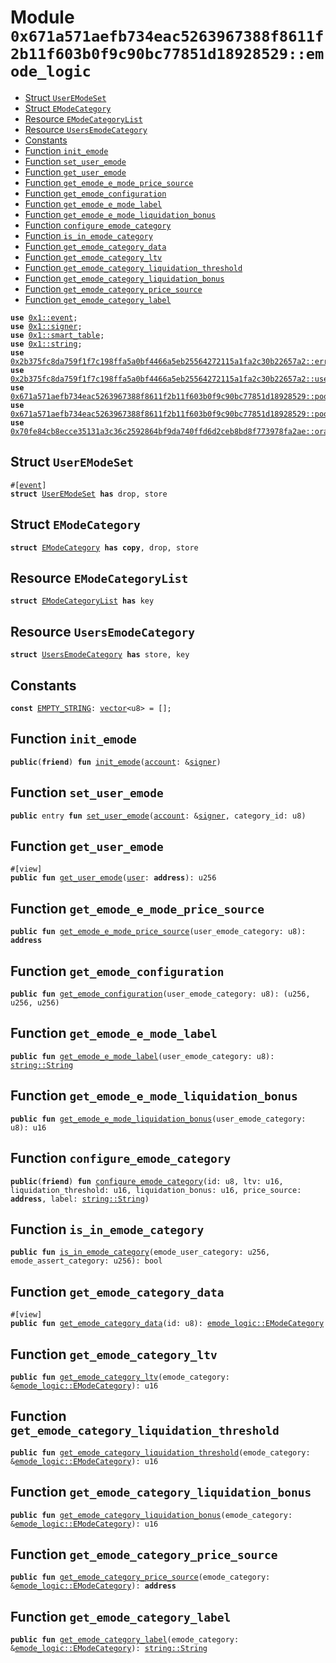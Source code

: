 
<a id="0x671a571aefb734eac5263967388f8611f2b11f603b0f9c90bc77851d18928529_emode_logic"></a>

# Module `0x671a571aefb734eac5263967388f8611f2b11f603b0f9c90bc77851d18928529::emode_logic`



-  [Struct `UserEModeSet`](#0x671a571aefb734eac5263967388f8611f2b11f603b0f9c90bc77851d18928529_emode_logic_UserEModeSet)
-  [Struct `EModeCategory`](#0x671a571aefb734eac5263967388f8611f2b11f603b0f9c90bc77851d18928529_emode_logic_EModeCategory)
-  [Resource `EModeCategoryList`](#0x671a571aefb734eac5263967388f8611f2b11f603b0f9c90bc77851d18928529_emode_logic_EModeCategoryList)
-  [Resource `UsersEmodeCategory`](#0x671a571aefb734eac5263967388f8611f2b11f603b0f9c90bc77851d18928529_emode_logic_UsersEmodeCategory)
-  [Constants](#@Constants_0)
-  [Function `init_emode`](#0x671a571aefb734eac5263967388f8611f2b11f603b0f9c90bc77851d18928529_emode_logic_init_emode)
-  [Function `set_user_emode`](#0x671a571aefb734eac5263967388f8611f2b11f603b0f9c90bc77851d18928529_emode_logic_set_user_emode)
-  [Function `get_user_emode`](#0x671a571aefb734eac5263967388f8611f2b11f603b0f9c90bc77851d18928529_emode_logic_get_user_emode)
-  [Function `get_emode_e_mode_price_source`](#0x671a571aefb734eac5263967388f8611f2b11f603b0f9c90bc77851d18928529_emode_logic_get_emode_e_mode_price_source)
-  [Function `get_emode_configuration`](#0x671a571aefb734eac5263967388f8611f2b11f603b0f9c90bc77851d18928529_emode_logic_get_emode_configuration)
-  [Function `get_emode_e_mode_label`](#0x671a571aefb734eac5263967388f8611f2b11f603b0f9c90bc77851d18928529_emode_logic_get_emode_e_mode_label)
-  [Function `get_emode_e_mode_liquidation_bonus`](#0x671a571aefb734eac5263967388f8611f2b11f603b0f9c90bc77851d18928529_emode_logic_get_emode_e_mode_liquidation_bonus)
-  [Function `configure_emode_category`](#0x671a571aefb734eac5263967388f8611f2b11f603b0f9c90bc77851d18928529_emode_logic_configure_emode_category)
-  [Function `is_in_emode_category`](#0x671a571aefb734eac5263967388f8611f2b11f603b0f9c90bc77851d18928529_emode_logic_is_in_emode_category)
-  [Function `get_emode_category_data`](#0x671a571aefb734eac5263967388f8611f2b11f603b0f9c90bc77851d18928529_emode_logic_get_emode_category_data)
-  [Function `get_emode_category_ltv`](#0x671a571aefb734eac5263967388f8611f2b11f603b0f9c90bc77851d18928529_emode_logic_get_emode_category_ltv)
-  [Function `get_emode_category_liquidation_threshold`](#0x671a571aefb734eac5263967388f8611f2b11f603b0f9c90bc77851d18928529_emode_logic_get_emode_category_liquidation_threshold)
-  [Function `get_emode_category_liquidation_bonus`](#0x671a571aefb734eac5263967388f8611f2b11f603b0f9c90bc77851d18928529_emode_logic_get_emode_category_liquidation_bonus)
-  [Function `get_emode_category_price_source`](#0x671a571aefb734eac5263967388f8611f2b11f603b0f9c90bc77851d18928529_emode_logic_get_emode_category_price_source)
-  [Function `get_emode_category_label`](#0x671a571aefb734eac5263967388f8611f2b11f603b0f9c90bc77851d18928529_emode_logic_get_emode_category_label)


<pre><code><b>use</b> <a href="">0x1::event</a>;
<b>use</b> <a href="">0x1::signer</a>;
<b>use</b> <a href="">0x1::smart_table</a>;
<b>use</b> <a href="">0x1::string</a>;
<b>use</b> <a href="../aave-config/doc/error_config.md#0x2b375fc8da759f1f7c198ffa5a0bf4466a5eb25564272115a1fa2c30b22657a2_error">0x2b375fc8da759f1f7c198ffa5a0bf4466a5eb25564272115a1fa2c30b22657a2::error</a>;
<b>use</b> <a href="../aave-config/doc/user_config.md#0x2b375fc8da759f1f7c198ffa5a0bf4466a5eb25564272115a1fa2c30b22657a2_user">0x2b375fc8da759f1f7c198ffa5a0bf4466a5eb25564272115a1fa2c30b22657a2::user</a>;
<b>use</b> <a href="pool.md#0x671a571aefb734eac5263967388f8611f2b11f603b0f9c90bc77851d18928529_pool">0x671a571aefb734eac5263967388f8611f2b11f603b0f9c90bc77851d18928529::pool</a>;
<b>use</b> <a href="validation_logic.md#0x671a571aefb734eac5263967388f8611f2b11f603b0f9c90bc77851d18928529_pool_validation">0x671a571aefb734eac5263967388f8611f2b11f603b0f9c90bc77851d18928529::pool_validation</a>;
<b>use</b> <a href="../aave-mock-oracle/doc/oracle.md#0x70fe84cb8ecce35131a3c36c2592864bf9da740ffd6d2ceb8bd8f773978fa2ae_oracle">0x70fe84cb8ecce35131a3c36c2592864bf9da740ffd6d2ceb8bd8f773978fa2ae::oracle</a>;
</code></pre>



<a id="0x671a571aefb734eac5263967388f8611f2b11f603b0f9c90bc77851d18928529_emode_logic_UserEModeSet"></a>

## Struct `UserEModeSet`



<pre><code>#[<a href="">event</a>]
<b>struct</b> <a href="emode_logic.md#0x671a571aefb734eac5263967388f8611f2b11f603b0f9c90bc77851d18928529_emode_logic_UserEModeSet">UserEModeSet</a> <b>has</b> drop, store
</code></pre>



<a id="0x671a571aefb734eac5263967388f8611f2b11f603b0f9c90bc77851d18928529_emode_logic_EModeCategory"></a>

## Struct `EModeCategory`



<pre><code><b>struct</b> <a href="emode_logic.md#0x671a571aefb734eac5263967388f8611f2b11f603b0f9c90bc77851d18928529_emode_logic_EModeCategory">EModeCategory</a> <b>has</b> <b>copy</b>, drop, store
</code></pre>



<a id="0x671a571aefb734eac5263967388f8611f2b11f603b0f9c90bc77851d18928529_emode_logic_EModeCategoryList"></a>

## Resource `EModeCategoryList`



<pre><code><b>struct</b> <a href="emode_logic.md#0x671a571aefb734eac5263967388f8611f2b11f603b0f9c90bc77851d18928529_emode_logic_EModeCategoryList">EModeCategoryList</a> <b>has</b> key
</code></pre>



<a id="0x671a571aefb734eac5263967388f8611f2b11f603b0f9c90bc77851d18928529_emode_logic_UsersEmodeCategory"></a>

## Resource `UsersEmodeCategory`



<pre><code><b>struct</b> <a href="emode_logic.md#0x671a571aefb734eac5263967388f8611f2b11f603b0f9c90bc77851d18928529_emode_logic_UsersEmodeCategory">UsersEmodeCategory</a> <b>has</b> store, key
</code></pre>



<a id="@Constants_0"></a>

## Constants


<a id="0x671a571aefb734eac5263967388f8611f2b11f603b0f9c90bc77851d18928529_emode_logic_EMPTY_STRING"></a>



<pre><code><b>const</b> <a href="emode_logic.md#0x671a571aefb734eac5263967388f8611f2b11f603b0f9c90bc77851d18928529_emode_logic_EMPTY_STRING">EMPTY_STRING</a>: <a href="">vector</a>&lt;u8&gt; = [];
</code></pre>



<a id="0x671a571aefb734eac5263967388f8611f2b11f603b0f9c90bc77851d18928529_emode_logic_init_emode"></a>

## Function `init_emode`



<pre><code><b>public</b>(<b>friend</b>) <b>fun</b> <a href="emode_logic.md#0x671a571aefb734eac5263967388f8611f2b11f603b0f9c90bc77851d18928529_emode_logic_init_emode">init_emode</a>(<a href="">account</a>: &<a href="">signer</a>)
</code></pre>



<a id="0x671a571aefb734eac5263967388f8611f2b11f603b0f9c90bc77851d18928529_emode_logic_set_user_emode"></a>

## Function `set_user_emode`



<pre><code><b>public</b> entry <b>fun</b> <a href="emode_logic.md#0x671a571aefb734eac5263967388f8611f2b11f603b0f9c90bc77851d18928529_emode_logic_set_user_emode">set_user_emode</a>(<a href="">account</a>: &<a href="">signer</a>, category_id: u8)
</code></pre>



<a id="0x671a571aefb734eac5263967388f8611f2b11f603b0f9c90bc77851d18928529_emode_logic_get_user_emode"></a>

## Function `get_user_emode`



<pre><code>#[view]
<b>public</b> <b>fun</b> <a href="emode_logic.md#0x671a571aefb734eac5263967388f8611f2b11f603b0f9c90bc77851d18928529_emode_logic_get_user_emode">get_user_emode</a>(<a href="../aave-config/doc/user_config.md#0x2b375fc8da759f1f7c198ffa5a0bf4466a5eb25564272115a1fa2c30b22657a2_user">user</a>: <b>address</b>): u256
</code></pre>



<a id="0x671a571aefb734eac5263967388f8611f2b11f603b0f9c90bc77851d18928529_emode_logic_get_emode_e_mode_price_source"></a>

## Function `get_emode_e_mode_price_source`



<pre><code><b>public</b> <b>fun</b> <a href="emode_logic.md#0x671a571aefb734eac5263967388f8611f2b11f603b0f9c90bc77851d18928529_emode_logic_get_emode_e_mode_price_source">get_emode_e_mode_price_source</a>(user_emode_category: u8): <b>address</b>
</code></pre>



<a id="0x671a571aefb734eac5263967388f8611f2b11f603b0f9c90bc77851d18928529_emode_logic_get_emode_configuration"></a>

## Function `get_emode_configuration`



<pre><code><b>public</b> <b>fun</b> <a href="emode_logic.md#0x671a571aefb734eac5263967388f8611f2b11f603b0f9c90bc77851d18928529_emode_logic_get_emode_configuration">get_emode_configuration</a>(user_emode_category: u8): (u256, u256, u256)
</code></pre>



<a id="0x671a571aefb734eac5263967388f8611f2b11f603b0f9c90bc77851d18928529_emode_logic_get_emode_e_mode_label"></a>

## Function `get_emode_e_mode_label`



<pre><code><b>public</b> <b>fun</b> <a href="emode_logic.md#0x671a571aefb734eac5263967388f8611f2b11f603b0f9c90bc77851d18928529_emode_logic_get_emode_e_mode_label">get_emode_e_mode_label</a>(user_emode_category: u8): <a href="_String">string::String</a>
</code></pre>



<a id="0x671a571aefb734eac5263967388f8611f2b11f603b0f9c90bc77851d18928529_emode_logic_get_emode_e_mode_liquidation_bonus"></a>

## Function `get_emode_e_mode_liquidation_bonus`



<pre><code><b>public</b> <b>fun</b> <a href="emode_logic.md#0x671a571aefb734eac5263967388f8611f2b11f603b0f9c90bc77851d18928529_emode_logic_get_emode_e_mode_liquidation_bonus">get_emode_e_mode_liquidation_bonus</a>(user_emode_category: u8): u16
</code></pre>



<a id="0x671a571aefb734eac5263967388f8611f2b11f603b0f9c90bc77851d18928529_emode_logic_configure_emode_category"></a>

## Function `configure_emode_category`



<pre><code><b>public</b>(<b>friend</b>) <b>fun</b> <a href="emode_logic.md#0x671a571aefb734eac5263967388f8611f2b11f603b0f9c90bc77851d18928529_emode_logic_configure_emode_category">configure_emode_category</a>(id: u8, ltv: u16, liquidation_threshold: u16, liquidation_bonus: u16, price_source: <b>address</b>, label: <a href="_String">string::String</a>)
</code></pre>



<a id="0x671a571aefb734eac5263967388f8611f2b11f603b0f9c90bc77851d18928529_emode_logic_is_in_emode_category"></a>

## Function `is_in_emode_category`



<pre><code><b>public</b> <b>fun</b> <a href="emode_logic.md#0x671a571aefb734eac5263967388f8611f2b11f603b0f9c90bc77851d18928529_emode_logic_is_in_emode_category">is_in_emode_category</a>(emode_user_category: u256, emode_assert_category: u256): bool
</code></pre>



<a id="0x671a571aefb734eac5263967388f8611f2b11f603b0f9c90bc77851d18928529_emode_logic_get_emode_category_data"></a>

## Function `get_emode_category_data`



<pre><code>#[view]
<b>public</b> <b>fun</b> <a href="emode_logic.md#0x671a571aefb734eac5263967388f8611f2b11f603b0f9c90bc77851d18928529_emode_logic_get_emode_category_data">get_emode_category_data</a>(id: u8): <a href="emode_logic.md#0x671a571aefb734eac5263967388f8611f2b11f603b0f9c90bc77851d18928529_emode_logic_EModeCategory">emode_logic::EModeCategory</a>
</code></pre>



<a id="0x671a571aefb734eac5263967388f8611f2b11f603b0f9c90bc77851d18928529_emode_logic_get_emode_category_ltv"></a>

## Function `get_emode_category_ltv`



<pre><code><b>public</b> <b>fun</b> <a href="emode_logic.md#0x671a571aefb734eac5263967388f8611f2b11f603b0f9c90bc77851d18928529_emode_logic_get_emode_category_ltv">get_emode_category_ltv</a>(emode_category: &<a href="emode_logic.md#0x671a571aefb734eac5263967388f8611f2b11f603b0f9c90bc77851d18928529_emode_logic_EModeCategory">emode_logic::EModeCategory</a>): u16
</code></pre>



<a id="0x671a571aefb734eac5263967388f8611f2b11f603b0f9c90bc77851d18928529_emode_logic_get_emode_category_liquidation_threshold"></a>

## Function `get_emode_category_liquidation_threshold`



<pre><code><b>public</b> <b>fun</b> <a href="emode_logic.md#0x671a571aefb734eac5263967388f8611f2b11f603b0f9c90bc77851d18928529_emode_logic_get_emode_category_liquidation_threshold">get_emode_category_liquidation_threshold</a>(emode_category: &<a href="emode_logic.md#0x671a571aefb734eac5263967388f8611f2b11f603b0f9c90bc77851d18928529_emode_logic_EModeCategory">emode_logic::EModeCategory</a>): u16
</code></pre>



<a id="0x671a571aefb734eac5263967388f8611f2b11f603b0f9c90bc77851d18928529_emode_logic_get_emode_category_liquidation_bonus"></a>

## Function `get_emode_category_liquidation_bonus`



<pre><code><b>public</b> <b>fun</b> <a href="emode_logic.md#0x671a571aefb734eac5263967388f8611f2b11f603b0f9c90bc77851d18928529_emode_logic_get_emode_category_liquidation_bonus">get_emode_category_liquidation_bonus</a>(emode_category: &<a href="emode_logic.md#0x671a571aefb734eac5263967388f8611f2b11f603b0f9c90bc77851d18928529_emode_logic_EModeCategory">emode_logic::EModeCategory</a>): u16
</code></pre>



<a id="0x671a571aefb734eac5263967388f8611f2b11f603b0f9c90bc77851d18928529_emode_logic_get_emode_category_price_source"></a>

## Function `get_emode_category_price_source`



<pre><code><b>public</b> <b>fun</b> <a href="emode_logic.md#0x671a571aefb734eac5263967388f8611f2b11f603b0f9c90bc77851d18928529_emode_logic_get_emode_category_price_source">get_emode_category_price_source</a>(emode_category: &<a href="emode_logic.md#0x671a571aefb734eac5263967388f8611f2b11f603b0f9c90bc77851d18928529_emode_logic_EModeCategory">emode_logic::EModeCategory</a>): <b>address</b>
</code></pre>



<a id="0x671a571aefb734eac5263967388f8611f2b11f603b0f9c90bc77851d18928529_emode_logic_get_emode_category_label"></a>

## Function `get_emode_category_label`



<pre><code><b>public</b> <b>fun</b> <a href="emode_logic.md#0x671a571aefb734eac5263967388f8611f2b11f603b0f9c90bc77851d18928529_emode_logic_get_emode_category_label">get_emode_category_label</a>(emode_category: &<a href="emode_logic.md#0x671a571aefb734eac5263967388f8611f2b11f603b0f9c90bc77851d18928529_emode_logic_EModeCategory">emode_logic::EModeCategory</a>): <a href="_String">string::String</a>
</code></pre>
